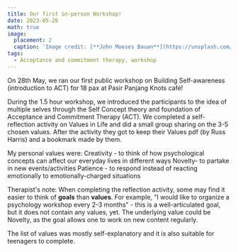 ```yaml
---
title: Our first in-person Workshop! 
date: 2023-05-28
math: true
image:
  placement: 2
  caption: 'Image credit: [**John Moeses Bauan**](https://unsplash.com/photos/OGZtQF8iC0g)'
tags:
  - Acceptance and commitment therapy, workshop
---
```



On 28th May, we ran our first public workshop on Building Self-awareness (introduction to ACT) for 18 pax at Pasir Panjang Knots café! 

During the 1.5 hour workshop, we introduced the participants to the idea of multiple selves through the Self Concept theory and foundation of Acceptance and Commitment Therapy (ACT). We completed a self-reflection activity on Values in Life and did a small group sharing on the 3-5 chosen values. After the activity they got to keep their Values pdf (by Russ Harris) and a bookmark made by them.

My personal values were: 
Creativity - to think of how psychological concepts can affect our everyday lives in different ways 
Novelty- to partake in new events/activities 
Patience - to respond instead of reacting emotionally to emotionally-charged situations 

Therapist's note: 
When completing the reflection activity, some may find it easier to think of **goals** than **values**. For example, "I would like to organize a psychology workshop every 2-3 months" - this is a well-articulated goal, but it does not contain any values, yet. The underlying value could be Novelty, as the goal allows one to work on new content regularly. 

The list of values was mostly self-explanatory and it is also suitable for teenagers to complete. 



